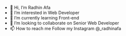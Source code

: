 - 👋 Hi, I’m Radhin Afa
- 👀 I’m interested in Web Developer
- 🌱 I’m currently learning Front-end 
- 💞️ I’m looking to collaborate on Senior Web Developer
- 📫 How to reach me Follow my Instagram @_radhinafa

<!---
RadhinAfa/RadhinAfa is a ✨ special ✨ repository because its `README.md` (this file) appears on your GitHub profile.
You can click the Preview link to take a look at your changes.
--->
